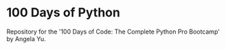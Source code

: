 # 100 Days of Python
 Repository for the '100 Days of Code: The Complete Python Pro Bootcamp' by Angela Yu.
